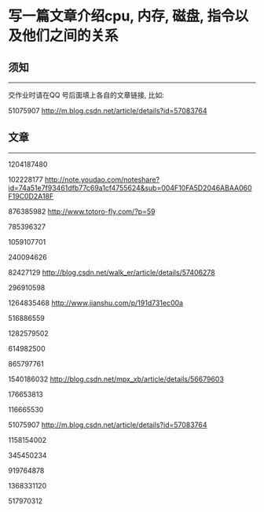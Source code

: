 # 写一篇文章介绍cpu, 内存, 磁盘, 指令以及他们之间的关系

## 须知
---

交作业时请在QQ 号后面填上各自的文章链接, 比如:

51075907 http://m.blog.csdn.net/article/details?id=57083764

## 文章
---

1204187480

102228177  http://note.youdao.com/noteshare?id=74a51e7f93461dfb77c69a1cf4755624&sub=004F10FA5D2046ABAA060F19C0D2A18F

876385982 http://www.totoro-fly.com/?p=59

785396327

1059107701

240094626

82427129 http://blog.csdn.net/walk_er/article/details/57406278

296910598

1264835468 http://www.jianshu.com/p/191d731ec00a

516886559

1282579502

614982500

865797761

1540186032  http://blog.csdn.net/mpx_xb/article/details/56679603

176653813

116665530

51075907 http://m.blog.csdn.net/article/details?id=57083764

1158154002

345450234

919764878

1368331120

517970312


